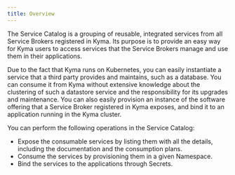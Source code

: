 ```yaml
---
title: Overview
---
```


The Service Catalog is a grouping of reusable, integrated services from all Service Brokers registered in Kyma. Its purpose is to provide an easy way for Kyma users to access services that the Service Brokers manage and use them in their applications.

Due to the fact that Kyma runs on Kubernetes, you can easily instantiate a service that a third party provides and maintains, such as a database. You can consume it from Kyma without extensive knowledge about the clustering of such a datastore service and the responsibility for its upgrades and maintenance. You can also easily provision an instance of the software offering that a Service Broker registered in Kyma exposes, and bind it to an application running in the Kyma cluster.

You can perform the following operations in the Service Catalog:

- Expose the consumable services by listing them with all the details, including the documentation and the consumption plans.
- Consume the services by provisioning them in a given Namespace.
- Bind the services to the applications through Secrets.
